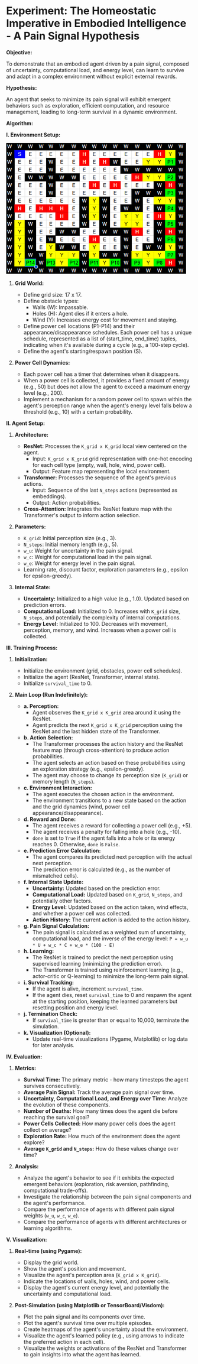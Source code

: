 # **Experiment: The Homeostatic Imperative in Embodied Intelligence - A Pain Signal Hypothesis**

**Objective:**

To demonstrate that an embodied agent driven by a pain signal, composed of uncertainty, computational load, and energy level, can learn to survive and adapt in a complex environment without explicit external rewards.

**Hypothesis:**

An agent that seeks to minimize its pain signal will exhibit emergent behaviors such as exploration, efficient computation, and resource management, leading to long-term survival in a dynamic environment.

**Algorithm:**

**I. Environment Setup:**

![grid-world](grid-world.png)

1. **Grid World:**
    *   Define grid size: 17 x 17.
    *   Define obstacle types:
        *   Walls (W): Impassable.
        *   Holes (H): Agent dies if it enters a hole.
        *   Wind (Y): Increases energy cost for movement and staying.
    *   Define power cell locations (P1-P14) and their appearance/disappearance schedules. Each power cell has a unique schedule, represented as a list of (start\_time, end\_time) tuples, indicating when it's available during a cycle (e.g., a 100-step cycle).
    *   Define the agent's starting/respawn position (S).

2. **Power Cell Dynamics:**
    *   Each power cell has a timer that determines when it disappears.
    *   When a power cell is collected, it provides a fixed amount of energy (e.g., 50) but does not allow the agent to exceed a maximum energy level (e.g., 200).
    *   Implement a mechanism for a random power cell to spawn within the agent's perception range when the agent's energy level falls below a threshold (e.g., 10) with a certain probability.

**II. Agent Setup:**

1. **Architecture:**
    *   **ResNet:** Processes the `K_grid x K_grid` local view centered on the agent.
        *   Input: `K_grid x K_grid` grid representation with one-hot encoding for each cell type (empty, wall, hole, wind, power cell).
        *   Output: Feature map representing the local environment.
    *   **Transformer:** Processes the sequence of the agent's previous actions.
        *   Input: Sequence of the last `N_steps` actions (represented as embeddings).
        *   Output: Action probabilities.
    *   **Cross-Attention:** Integrates the ResNet feature map with the Transformer's output to inform action selection.

2. **Parameters:**
    *   `K_grid`: Initial perception size (e.g., 3).
    *   `N_steps`: Initial memory length (e.g., 5).
    *   `w_u`: Weight for uncertainty in the pain signal.
    *   `w_c`: Weight for computational load in the pain signal.
    *   `w_e`: Weight for energy level in the pain signal.
    *   Learning rate, discount factor, exploration parameters (e.g., epsilon for epsilon-greedy).

3. **Internal State:**
    *   **Uncertainty:** Initialized to a high value (e.g., 1.0). Updated based on prediction errors.
    *   **Computational Load:** Initialized to 0. Increases with `K_grid` size, `N_steps`, and potentially the complexity of internal computations.
    *   **Energy Level:** Initialized to 100. Decreases with movement, perception, memory, and wind. Increases when a power cell is collected.

**III. Training Process:**

1. **Initialization:**
    *   Initialize the environment (grid, obstacles, power cell schedules).
    *   Initialize the agent (ResNet, Transformer, internal state).
    *   Initialize `survival_time` to 0.

2. **Main Loop (Run Indefinitely):**
    *   **a. Perception:**
        *   Agent observes the `K_grid x K_grid` area around it using the ResNet.
        *   Agent predicts the next `K_grid x K_grid` perception using the ResNet and the last hidden state of the Transformer.
    *   **b. Action Selection:**
        *   The Transformer processes the action history and the ResNet feature map (through cross-attention) to produce action probabilities.
        *   The agent selects an action based on these probabilities using an exploration strategy (e.g., epsilon-greedy).
        *   The agent may choose to change its perception size (`K_grid`) or memory length (`N_steps`).
    *   **c. Environment Interaction:**
        *   The agent executes the chosen action in the environment.
        *   The environment transitions to a new state based on the action and the grid dynamics (wind, power cell appearance/disappearance).
    *   **d. Reward and Done:**
        *   The agent receives a reward for collecting a power cell (e.g., +5).
        *   The agent receives a penalty for falling into a hole (e.g., -10).
        *   `done` is set to `True` if the agent falls into a hole or its energy reaches 0. Otherwise, `done` is `False`.
    *   **e. Prediction Error Calculation:**
        *   The agent compares its predicted next perception with the actual next perception.
        *   The prediction error is calculated (e.g., as the number of mismatched cells).
    *   **f. Internal State Update:**
        *   **Uncertainty:** Updated based on the prediction error.
        *   **Computational Load:** Updated based on `K_grid`, `N_steps`, and potentially other factors.
        *   **Energy Level:** Updated based on the action taken, wind effects, and whether a power cell was collected.
        *   **Action History:** The current action is added to the action history.
    *   **g. Pain Signal Calculation:**
        *   The pain signal is calculated as a weighted sum of uncertainty, computational load, and the inverse of the energy level: `P = w_u * U + w_c * C + w_e * (100 - E)`
    *   **h. Learning:**
        *   The ResNet is trained to predict the next perception using supervised learning (minimizing the prediction error).
        *   The Transformer is trained using reinforcement learning (e.g., actor-critic or Q-learning) to minimize the long-term pain signal.
    *   **i. Survival Tracking:**
        *   If the agent is alive, increment `survival_time`.
        *   If the agent dies, reset `survival_time` to 0 and respawn the agent at the starting position, keeping the learned parameters but resetting position and energy level.
    *   **j. Termination Check:**
        *   If `survival_time` is greater than or equal to 10,000, terminate the simulation.
    *   **k. Visualization (Optional):**
        *   Update real-time visualizations (Pygame, Matplotlib) or log data for later analysis.

**IV. Evaluation:**

1. **Metrics:**
    *   **Survival Time:** The primary metric - how many timesteps the agent survives consecutively.
    *   **Average Pain Signal:** Track the average pain signal over time.
    *   **Uncertainty, Computational Load, and Energy over Time:** Analyze the evolution of these components.
    *   **Number of Deaths:** How many times does the agent die before reaching the survival goal?
    *   **Power Cells Collected:** How many power cells does the agent collect on average?
    *   **Exploration Rate:** How much of the environment does the agent explore?
    *   **Average `K_grid` and `N_steps`:** How do these values change over time?

2. **Analysis:**
    *   Analyze the agent's behavior to see if it exhibits the expected emergent behaviors (exploration, risk aversion, pathfinding, computational trade-offs).
    *   Investigate the relationship between the pain signal components and the agent's performance.
    *   Compare the performance of agents with different pain signal weights (`w_u`, `w_c`, `w_e`).
    *   Compare the performance of agents with different architectures or learning algorithms.

**V. Visualization:**

1. **Real-time (using Pygame):**
    *   Display the grid world.
    *   Show the agent's position and movement.
    *   Visualize the agent's perception area (`K_grid x K_grid`).
    *   Indicate the locations of walls, holes, wind, and power cells.
    *   Display the agent's current energy level, and potentially the uncertainty and computational load.

2. **Post-Simulation (using Matplotlib or TensorBoard/Visdom):**
    *   Plot the pain signal and its components over time.
    *   Plot the agent's survival time over multiple episodes.
    *   Create heatmaps of the agent's uncertainty about the environment.
    *   Visualize the agent's learned policy (e.g., using arrows to indicate the preferred action in each cell).
    *   Visualize the weights or activations of the ResNet and Transformer to gain insights into what the agent has learned.